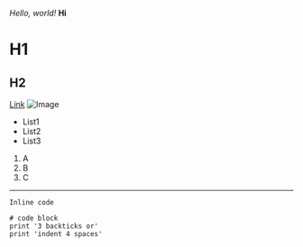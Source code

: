 *Hello, world!*
**Hi**
# H1
## H2
[Link](https://harshil201003.github.io/cse15l-lab-reports/index.html)
![Image](http://url/a.png)

* List1
* List2
* List3

1. A
2. B
3. C

---

`Inline code`

```
# code block
print '3 backticks or'
print 'indent 4 spaces'
```
